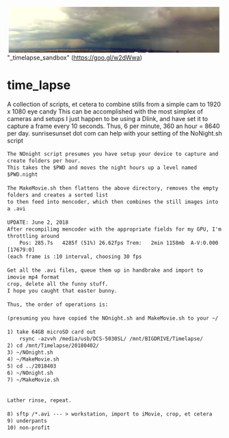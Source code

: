 ![Image ](/images/lightning.jpg)
"_timelapse_sandbox"
(https://goo.gl/w2dWwa)
# time_lapse
A collection of scripts, et cetera to combine stills from a simple cam to 1920 x 1080 eye candy
	This can be accomplished with the most simplex of cameras and setups
	I just happen to be using a Dlink, and have set it to capture a frame every 10 seconds.
	Thus, 6 per minute, 360 an hour = 8640 per day.
	sunrisesunset dot com can help with your setting of the NoNight.sh script
	
	The NOnight script presumes you have setup your device to capture and create folders per hour.
	This takes the $PWD and moves the night hours up a level named $PWD.night
	
	The MakeMovie.sh then flattens the above directory, removes the empty folders and creates a sorted list
	to then feed into mencoder, which then combines the still images into a .avi
	
	UPDATE: June 2, 2018
	After recompilimg mencoder with the appropriate fields for my GPU, I'm throttling around 
        Pos: 285.7s   4285f (51%) 26.62fps Trem:   2min 1158mb  A-V:0.000 [17679:0]
	(each frame is :10 interval, choosing 30 fps 
	
	Get all the .avi files, queue them up in handbrake and import to imovie mp4 format
	crop, delete all the funny stuff. 
	I hope you caught that easter bunny.
	
	Thus, the order of operations is:

	(presuming you have copied the NOnight.sh and MakeMovie.sh to your ~/
	
	1) take 64GB microSD card out
		rsync -azvvh /media/usb/DCS-5030SL/	/mnt/BIGDRIVE/Timelapse/	
	2) cd /mnt/Timelapse/20180402/
	3) ~/NOnight.sh
	4) ~/MakeMovie.sh
	5) cd ../2018403
	6) ~/NOnight.sh
	7) ~/MakeMovie.sh


	Lather rinse, repeat.

	8) sftp /*.avi --- > workstation, import to iMovie, crop, et cetera
	9) underpants
	10) non-profit

	
